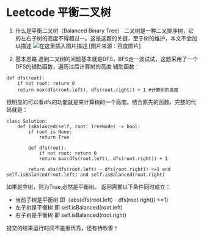 # Leetcode 平衡二叉树
1. 什么是平衡二叉树（Balanced Binary Tree）
二叉树是一种二叉排序树，它的左右子树的高度不得超过一。这是这题的关键，至于树的维护，本文不会加以描述
![在这里插入图片描述](https://img-blog.csdnimg.cn/2020052220375832.png?x-oss-process=image/watermark,type_ZmFuZ3poZW5naGVpdGk,shadow_10,text_aHR0cHM6Ly9ibG9nLmNzZG4ubmV0L3dlaXhpbl80Mzk0MzY0Mg==,size_16,color_FFFFFF,t_70)
[图片来源：百度图片]

2. 基本思路
遇到二叉树的问题基本就是DFS，BFS走一波试试，这题采用了一个DFS的辅助函数，遍历过后计算树的高度
辅助函数：
```
def dfs(root):
	if not root: return 0
    return max(dfs(root.left), dfs(root.right)) + 1 #计算树的高度
```
很明显的可以看dfs的功能就是来计算树的一个高度。结合原先的函数，完整的代码就是：
```
class Solution:
    def isBalanced(self, root: TreeNode) -> bool:
        if root is None:
            return True

        def dfs(root):
            if not root: return 0
            return max(dfs(root.left), dfs(root.right)) + 1

        return abs(dfs(root.left) - dfs(root.right)) <=1 and self.isBalanced(root.left) and self.isBalanced(root.right)
```
如果是空树，则为True,必然是平衡树。
返回需要以下条件同时成立：

- 当前子树是平衡树 即（abs(dfs(root.left) - dfs(root.right)) <=1）
- 左子树是平衡树 即  self.isBalanced(root.left)
- 右子树是平衡树 即 self.isBalanced(root.right)

提交的结果运行时间不是很优秀，还有待改善！